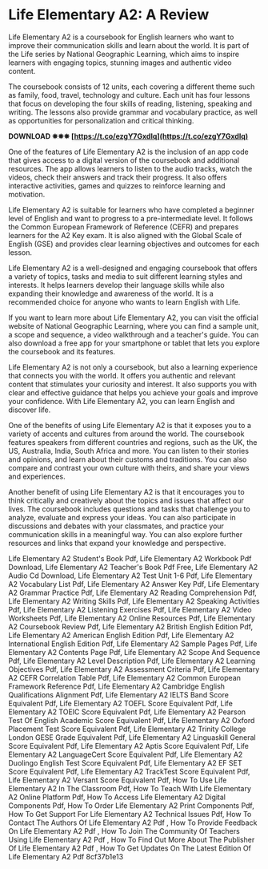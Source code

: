 # Life Elementary A2: A Review
 
Life Elementary A2 is a coursebook for English learners who want to improve their communication skills and learn about the world. It is part of the Life series by National Geographic Learning, which aims to inspire learners with engaging topics, stunning images and authentic video content.
 
The coursebook consists of 12 units, each covering a different theme such as family, food, travel, technology and culture. Each unit has four lessons that focus on developing the four skills of reading, listening, speaking and writing. The lessons also provide grammar and vocabulary practice, as well as opportunities for personalization and critical thinking.
 
**DOWNLOAD ✵✵✵ [https://t.co/ezgY7Gxdlq](https://t.co/ezgY7Gxdlq)**


 
One of the features of Life Elementary A2 is the inclusion of an app code that gives access to a digital version of the coursebook and additional resources. The app allows learners to listen to the audio tracks, watch the videos, check their answers and track their progress. It also offers interactive activities, games and quizzes to reinforce learning and motivation.
 
Life Elementary A2 is suitable for learners who have completed a beginner level of English and want to progress to a pre-intermediate level. It follows the Common European Framework of Reference (CEFR) and prepares learners for the A2 Key exam. It is also aligned with the Global Scale of English (GSE) and provides clear learning objectives and outcomes for each lesson.
 
Life Elementary A2 is a well-designed and engaging coursebook that offers a variety of topics, tasks and media to suit different learning styles and interests. It helps learners develop their language skills while also expanding their knowledge and awareness of the world. It is a recommended choice for anyone who wants to learn English with Life.

If you want to learn more about Life Elementary A2, you can visit the official website of National Geographic Learning, where you can find a sample unit, a scope and sequence, a video walkthrough and a teacher's guide. You can also download a free app for your smartphone or tablet that lets you explore the coursebook and its features.
 
Life Elementary A2 is not only a coursebook, but also a learning experience that connects you with the world. It offers you authentic and relevant content that stimulates your curiosity and interest. It also supports you with clear and effective guidance that helps you achieve your goals and improve your confidence. With Life Elementary A2, you can learn English and discover life.

One of the benefits of using Life Elementary A2 is that it exposes you to a variety of accents and cultures from around the world. The coursebook features speakers from different countries and regions, such as the UK, the US, Australia, India, South Africa and more. You can listen to their stories and opinions, and learn about their customs and traditions. You can also compare and contrast your own culture with theirs, and share your views and experiences.
 
Another benefit of using Life Elementary A2 is that it encourages you to think critically and creatively about the topics and issues that affect our lives. The coursebook includes questions and tasks that challenge you to analyze, evaluate and express your ideas. You can also participate in discussions and debates with your classmates, and practice your communication skills in a meaningful way. You can also explore further resources and links that expand your knowledge and perspective.
 
Life Elementary A2 Student's Book Pdf,  Life Elementary A2 Workbook Pdf Download,  Life Elementary A2 Teacher's Book Pdf Free,  Life Elementary A2 Audio Cd Download,  Life Elementary A2 Test Unit 1-6 Pdf,  Life Elementary A2 Vocabulary List Pdf,  Life Elementary A2 Answer Key Pdf,  Life Elementary A2 Grammar Practice Pdf,  Life Elementary A2 Reading Comprehension Pdf,  Life Elementary A2 Writing Skills Pdf,  Life Elementary A2 Speaking Activities Pdf,  Life Elementary A2 Listening Exercises Pdf,  Life Elementary A2 Video Worksheets Pdf,  Life Elementary A2 Online Resources Pdf,  Life Elementary A2 Coursebook Review Pdf,  Life Elementary A2 British English Edition Pdf,  Life Elementary A2 American English Edition Pdf,  Life Elementary A2 International English Edition Pdf,  Life Elementary A2 Sample Pages Pdf,  Life Elementary A2 Contents Page Pdf,  Life Elementary A2 Scope And Sequence Pdf,  Life Elementary A2 Level Description Pdf,  Life Elementary A2 Learning Objectives Pdf,  Life Elementary A2 Assessment Criteria Pdf,  Life Elementary A2 CEFR Correlation Table Pdf,  Life Elementary A2 Common European Framework Reference Pdf,  Life Elementary A2 Cambridge English Qualifications Alignment Pdf,  Life Elementary A2 IELTS Band Score Equivalent Pdf,  Life Elementary A2 TOEFL Score Equivalent Pdf,  Life Elementary A2 TOEIC Score Equivalent Pdf,  Life Elementary A2 Pearson Test Of English Academic Score Equivalent Pdf,  Life Elementary A2 Oxford Placement Test Score Equivalent Pdf,  Life Elementary A2 Trinity College London GESE Grade Equivalent Pdf,  Life Elementary A2 Linguaskill General Score Equivalent Pdf,  Life Elementary A2 Aptis Score Equivalent Pdf,  Life Elementary A2 LanguageCert Score Equivalent Pdf,  Life Elementary A2 Duolingo English Test Score Equivalent Pdf,  Life Elementary A2 EF SET Score Equivalent Pdf,  Life Elementary A2 TrackTest Score Equivalent Pdf,  Life Elementary A2 Versant Score Equivalent Pdf,  How To Use Life Elementary A2 In The Classroom Pdf,  How To Teach With Life Elementary A2 Online Platform Pdf,  How To Access Life Elementary A2 Digital Components Pdf,  How To Order Life Elementary A2 Print Components Pdf,  How To Get Support For Life Elementary A2 Technical Issues Pdf,  How To Contact The Authors Of Life Elementary A2 Pdf ,  How To Provide Feedback On Life Elementary A2 Pdf ,  How To Join The Community Of Teachers Using Life Elementary A2 Pdf ,  How To Find Out More About The Publisher Of Life Elementary A2 Pdf ,  How To Get Updates On The Latest Edition Of Life Elementary A2 Pdf
 8cf37b1e13
 
